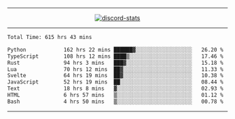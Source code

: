 <a href="https://www.github.com/ripavoid" target="_blank" rel="noreferrer">

-------

<div align='center'>
    <a href='https://discordapp.com/users/825178146797518881'>
        <img align='center' alt='discord-stats' src='https://api.discord-status.me/825178146797518881?nitro&boost=4&gradient=%231e0b1a%2C%23000000%2C%23000000%2C%23160316'></img>
    </a>
</div>

-------

<!--START_SECTION:waka-->

```txt
Total Time: 615 hrs 43 mins

Python            162 hrs 22 mins ██████▓░░░░░░░░░░░░░░░░░░   26.20 %
TypeScript        108 hrs 12 mins ████▒░░░░░░░░░░░░░░░░░░░░   17.46 %
Rust              94 hrs 3 mins   ███▓░░░░░░░░░░░░░░░░░░░░░   15.18 %
Lua               70 hrs 12 mins  ██▓░░░░░░░░░░░░░░░░░░░░░░   11.33 %
Svelte            64 hrs 19 mins  ██▓░░░░░░░░░░░░░░░░░░░░░░   10.38 %
JavaScript        52 hrs 19 mins  ██░░░░░░░░░░░░░░░░░░░░░░░   08.44 %
Text              18 hrs 8 mins   ▓░░░░░░░░░░░░░░░░░░░░░░░░   02.93 %
HTML              6 hrs 57 mins   ▒░░░░░░░░░░░░░░░░░░░░░░░░   01.12 %
Bash              4 hrs 50 mins   ▒░░░░░░░░░░░░░░░░░░░░░░░░   00.78 %
```

<!--END_SECTION:waka-->

-------
